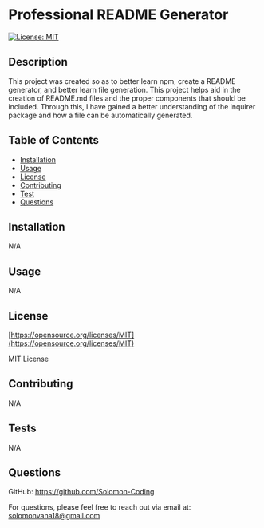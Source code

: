 
  # Professional README Generator

  [![License: MIT](https://img.shields.io/badge/License-MIT-yellow.svg)](https://opensource.org/licenses/MIT)

  ## Description

  This project was created so as to better learn npm, create a README generator, and better learn file generation. This project helps aid in the creation of README.md files and the proper components that should be included. Through this, I have gained a better understanding of the inquirer package and how a file can be automatically generated.

  ## Table of Contents

  - [Installation](#installation)
  - [Usage](#usage)
  - [License](#license)
  - [Contributing](#contributing)
  - [Test](#test)
  - [Questions](#questions)

  ## Installation

  N/A

  ## Usage

  N/A

  ## License

  [https://opensource.org/licenses/MIT](https://opensource.org/licenses/MIT)

  MIT License

  ## Contributing

  N/A

  ## Tests

  N/A

  ## Questions

  GitHub: https://github.com/Solomon-Coding

  For questions, please feel free to reach out via email
  at: [solomonvana18@gmail.com](solomonvana18@gmail.com)
